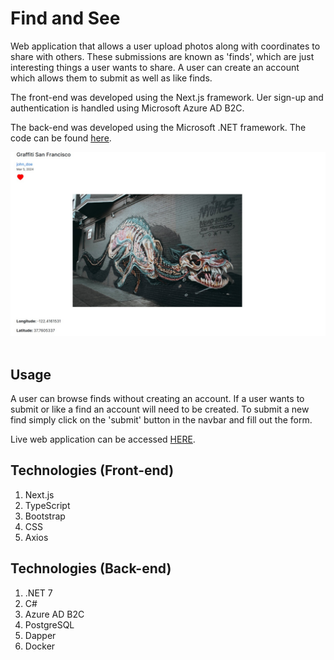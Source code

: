 # Find and See

Web application that allows a user upload photos along with coordinates to share with others.
These submissions are known as 'finds', which are just interesting things a user wants to share.
A user can create an account which allows them to submit as well as like finds.

The front-end was developed using the Next.js framework. Uer sign-up and authentication is handled
using Microsoft Azure AD B2C.

The back-end was developed using the Microsoft .NET framework. The code can be found [here](https://github.com/JesseRM/FindAndSee).

<img src="https://raw.githubusercontent.com/JesseRM/FindAndSee-UI/master/screenshot/findandsee1.jpg" width="600">

<img scr="https://raw.githubusercontent.com/JesseRM/FindAndSee-UI/master/screenshot/findandsee2.jpg" width="600">

## Usage

A user can browse finds without creating an account. If a user wants to submit or like a find an account will
need to be created. To submit a new find simply click on the 'submit' button in the navbar and fill out the form.

Live web application can be accessed [HERE](https://findandsee-ui.onrender.com/).

## Technologies (Front-end)

1. Next.js
2. TypeScript
3. Bootstrap
4. CSS
5. Axios

## Technologies (Back-end)

1. .NET 7
2. C#
3. Azure AD B2C
4. PostgreSQL
5. Dapper
6. Docker
